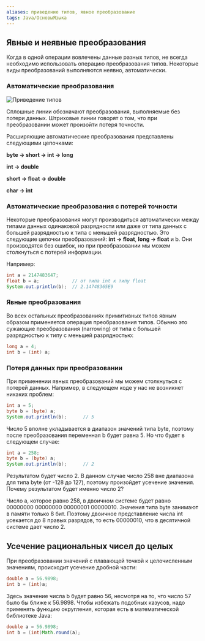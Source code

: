 ```yaml
---
aliases: приведение типов, явное преобразование
tags: Java/ОсновыЯзыка
---
```

## Явные и неявные преобразования
Когда в одной операции вовлечены данные разных типов, не всегда необходимо использовать операцию преобразования типов. Некоторые виды преобразований выполняются неявно, автоматически.

### Автоматические преобразования
![Приведение типов](https://developer.alexanderklimov.ru/android/java/cast.png)

Сплошные линии обозначают преобразования, выполняемые без потери данных. Штриховые линии говорят о том, что при преобразовании может произойти потеря точности.

Расширяющие автоматические преобразования представлены следующими цепочками:

**byte -> short -> int -> long**

**int -> double**

**short -> float -> double**

**char -> int**

### Автоматические преобразования с потерей точности
Некоторые преобразования могут производиться автоматически между типами данных одинаковой разрядности или даже от типа данных с большей разрядностью к типа с меньшей разрядностью. Это следующие цепочки преобразований: **int -> float**, **long -> float** и b. Они производятся без ошибок, но при преобразовании мы можем столкнуться с потерей информации.

Например:

``` Java
int a = 2147483647;
float b = a;            // от типа int к типу float
System.out.println(b);  // 2.14748365E9
```

### Явные преобразования
Во всех остальных преобразованиях примитивных типов явным образом применяется операция преобразования типов. Обычно это сужающие преобразования (narrowing) от типа с большей разрядностью к типу с меньшей разрядностью:

```java
long a = 4;
int b = (int) a;
```

### Потеря данных при преобразовании
При применении явных преобразований мы можем столкнуться с потерей данных. Например, в следующем коде у нас не возникнет никаких проблем:

``` Java
int a = 5;
byte b = (byte) a;
System.out.println(b);      // 5
```
Число 5 вполне укладывается в диапазон значений типа byte, поэтому после преобразования переменная b будет равна 5. Но что будет в следующем случае:

``` java
int a = 258;
byte b = (byte) a;
System.out.println(b);      // 2
```
Результатом будет число 2. В данном случае число 258 вне диапазона для типа byte (от -128 до 127), поэтому произойдет усечение значения. Почему результатом будет именно число 2?

Число a, которое равно 258, в двоичном системе будет равно 00000000 00000000 00000001 00000010. Значения типа byte занимают в памяти только 8 бит. Поэтому двоичное представление числа int усекается до 8 правых разрядов, то есть 00000010, что в десятичной системе дает число 2.

## Усечение рациональных чисел до целых
При преобразовании значений с плавающей точкой к целочисленным значениям, происходит усечение дробной части:


``` java
double a = 56.9898;
int b = (int)a;
```

Здесь значение числа b будет равно 56, несмотря на то, что число 57 было бы ближе к 56.9898. Чтобы избежать подобных казусов, надо применять функцию округления, которая есть в математической библиотеке Java:

``` java
double a = 56.9898;
int b = (int)Math.round(a);
```
